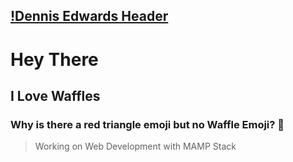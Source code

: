 ## [!Dennis Edwards Header](https://github.com/snowhuggervt/snowhuggervt/blob/main/images/fight_powerbook.jpg)
# **Hey There**
## **I Love Waffles**


### **Why is there a red triangle emoji but no Waffle Emoji?** :small_red_triangle:

> Working on Web Development with MAMP Stack
<!--
- 🔭 I’m currently working on ...
- 🌱 I’m currently learning ...
- 👯 I’m looking to collaborate on ...
- 🤔 I’m looking for help with ...
- 💬 Ask me about ...
- 📫 How to reach me: ...
- 😄 Pronouns: ...
- ⚡ Fun fact: ...
-->
